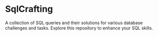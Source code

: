 # SqlCrafting

A collection of SQL queries and their solutions for various database challenges and tasks. Explore this repository to enhance your SQL skills.
